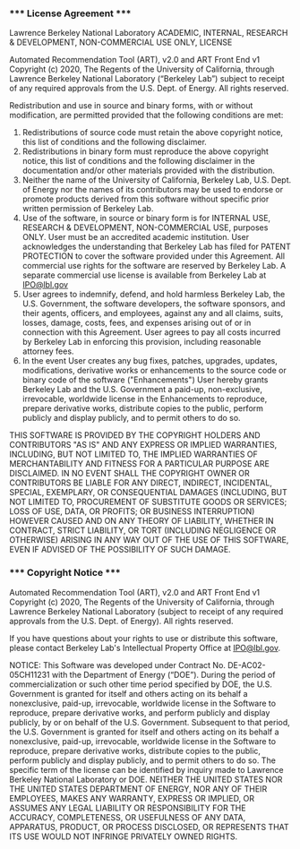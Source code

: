 ### \*\*\* License Agreement \*\*\*

Lawrence Berkeley National Laboratory
ACADEMIC, INTERNAL, RESEARCH & DEVELOPMENT, NON-COMMERCIAL USE ONLY, LICENSE

Automated Recommendation Tool (ART), v2.0 and ART Front End v1 Copyright (c) 2020, The
Regents of the University of California, through Lawrence Berkeley National Laboratory
(“Berkeley Lab”) subject to receipt of any required approvals from the U.S. Dept. of Energy. All
rights reserved.

Redistribution and use in source and binary forms, with or without modification, are permitted
provided that the following conditions are met:

1. Redistributions of source code must retain the above copyright notice, this list of conditions
   and the following disclaimer.
2. Redistributions in binary form must reproduce the above copyright notice, this list of
   conditions and the following disclaimer in the documentation and/or other materials provided
   with the distribution.
3. Neither the name of the University of California, Berkeley Lab, U.S. Dept. of Energy nor the
   names of its contributors may be used to endorse or promote products derived from this software
   without specific prior written permission of Berkeley Lab.
4. Use of the software, in source or binary form is for INTERNAL USE, RESEARCH & DEVELOPMENT,
   NON-COMMERCIAL USE, purposes ONLY. User must be an accredited academic institution. User
   acknowledges the understanding that Berkeley Lab has filed for PATENT PROTECTION to cover the
   software provided under this Agreement. All commercial use rights for the software are reserved
   by Berkeley Lab. A separate commercial use license is available from Berkeley Lab at IPO@lbl.gov
5. User agrees to indemnify, defend, and hold harmless Berkeley Lab, the U.S. Government, the
   software developers, the software sponsors, and their agents, officers, and employees,
   against any and all claims, suits, losses, damage, costs, fees, and expenses arising out of
   or in connection with this Agreement. User agrees to pay all costs incurred by Berkeley Lab
   in enforcing this provision, including reasonable attorney fees.
6. In the event User creates any bug fixes, patches, upgrades, updates, modifications, derivative
   works or enhancements to the source code or binary code of the software ("Enhancements") User
   hereby grants Berkeley Lab and the U.S. Government a paid-up, non-exclusive, irrevocable,
   worldwide license in the Enhancements to reproduce, prepare derivative works, distribute copies
   to the public, perform publicly and display publicly, and to permit others to do so.

THIS SOFTWARE IS PROVIDED BY THE COPYRIGHT HOLDERS AND CONTRIBUTORS "AS IS" AND ANY EXPRESS OR
IMPLIED WARRANTIES, INCLUDING, BUT NOT LIMITED TO, THE IMPLIED WARRANTIES OF MERCHANTABILITY AND
FITNESS FOR A PARTICULAR PURPOSE ARE DISCLAIMED. IN NO EVENT SHALL THE COPYRIGHT OWNER OR
CONTRIBUTORS BE LIABLE FOR ANY DIRECT, INDIRECT, INCIDENTAL, SPECIAL, EXEMPLARY, OR CONSEQUENTIAL
DAMAGES (INCLUDING, BUT NOT LIMITED TO, PROCUREMENT OF SUBSTITUTE GOODS OR SERVICES; LOSS OF USE,
DATA, OR PROFITS; OR BUSINESS INTERRUPTION) HOWEVER CAUSED AND ON ANY THEORY OF LIABILITY, WHETHER
IN CONTRACT, STRICT LIABILITY, OR TORT (INCLUDING NEGLIGENCE OR OTHERWISE) ARISING IN ANY WAY
OUT OF THE USE OF THIS SOFTWARE, EVEN IF ADVISED OF THE POSSIBILITY OF SUCH DAMAGE.

### \*\*\* Copyright Notice \*\*\*

Automated Recommendation Tool (ART), v2.0 and ART Front End v1 Copyright (c) 2020, The
Regents of the University of California, through Lawrence Berkeley National Laboratory (subject
to receipt of any required approvals from the U.S. Dept. of Energy). All rights reserved.

If you have questions about your rights to use or distribute this software, please contact Berkeley
Lab's Intellectual Property Office at IPO@lbl.gov.

NOTICE: This Software was developed under Contract No. DE-AC02-05CH11231 with the Department of
Energy (“DOE”). During the period of commercialization or such other time period specified by DOE,
the U.S. Government is granted for itself and others acting on its behalf a nonexclusive, paid-up,
irrevocable, worldwide license in the Software to reproduce, prepare derivative works, and perform
publicly and display publicly, by or on behalf of the U.S. Government. Subsequent to that period,
the U.S. Government is granted for itself and others acting on its behalf a nonexclusive, paid-up,
irrevocable, worldwide license in the Software to reproduce, prepare derivative works, distribute
copies to the public, perform publicly and display publicly, and to permit others to do so. The
specific term of the license can be identified by inquiry made to Lawrence Berkeley National
Laboratory or DOE. NEITHER THE UNITED STATES NOR THE UNITED STATES DEPARTMENT OF ENERGY, NOR ANY OF
THEIR EMPLOYEES, MAKES ANY WARRANTY, EXPRESS OR IMPLIED, OR ASSUMES ANY LEGAL LIABILITY OR
RESPONSIBILITY FOR THE ACCURACY, COMPLETENESS, OR USEFULNESS OF ANY DATA, APPARATUS, PRODUCT, OR
PROCESS DISCLOSED, OR REPRESENTS THAT ITS USE WOULD NOT INFRINGE PRIVATELY OWNED RIGHTS.
